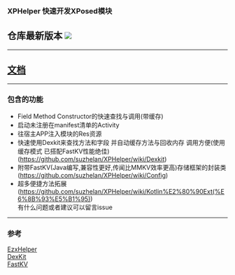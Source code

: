 ### XPHelper 快速开发XPosed模块

## 仓库最新版本 [![](https://jitpack.io/v/suzhelan/XpHelper.svg)](https://jitpack.io/#suzhelan/XpHelper)
---

## [文档](https://github.com/suzhelan/XPHelper/wiki)

---

### 包含的功能

- Field Method Constructor的快速查找与调用(带缓存)
- 启动未注册在manifest清单的Activity
- 往宿主APP注入模块的Res资源 
- 快速使用Dexkit来查找方法和字段 并自动缓存方法与回收内存 调用方便(使用缓存模式 已搭配FastKV性能绝佳) (https://github.com/suzhelan/XPHelper/wiki/Dexkit)
- 附带FastKV(Java编写,兼容性更好,传闻比MMKV效率更高)存储框架的封装类 (https://github.com/suzhelan/XPHelper/wiki/Config)  
- 超多便捷方法拓展 (https://github.com/suzhelan/XPHelper/wiki/Kotlin%E2%80%90Ext(%E6%8B%93%E5%B1%95))  
有什么问题或者建议可以留言issue

----
### 参考
[EzxHelper](https://github.com/KyuubiRan/EzXHelper)  
[DexKit](https://github.com/LuckyPray/DexKit)  
[FastKV](https://github.com/BillyWei01/FastKV)  

